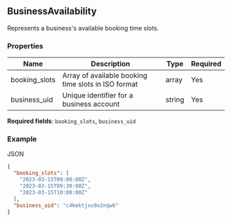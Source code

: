 ## BusinessAvailability

Represents a business's available booking time slots.

### Properties

| Name | Description | Type | Required |
| --- | --- | --- | --- |
| booking_slots | Array of available booking time slots in ISO format | array<string> | Yes |
| business_uid | Unique identifier for a business account | string | Yes |

**Required fields**: `booking_slots`, `business_uid`

### Example

JSON

```json
{
  "booking_slots": [
    "2023-03-15T09:00:00Z",
    "2023-03-15T09:30:00Z",
    "2023-03-15T10:00:00Z"
  ],
  "business_uid": "c4kektjxu9o2nqw6"
}
```